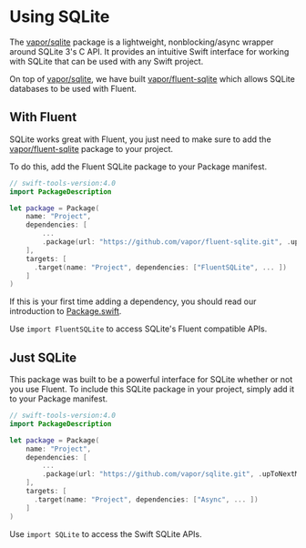 # Using SQLite

The [vapor/sqlite](https://github.com/vapor/sqlite) package is a lightweight, nonblocking/async wrapper around SQLite 3's C API. It provides an intuitive Swift interface for working with SQLite that can be used with any Swift project.

On top of [vapor/sqlite](https://github.com/vapor/sqlite), we have built [vapor/fluent-sqlite](https://github.com/vapor/fluent-sqlite) which allows SQLite databases to be used with Fluent.

## With Fluent

SQLite works great with Fluent, you just need to make sure to add the [vapor/fluent-sqlite](https://github.com/vapor/fluent-sqlite)
package to your project.

To do this, add the Fluent SQLite package to your Package manifest.

```swift
// swift-tools-version:4.0
import PackageDescription

let package = Package(
    name: "Project",
    dependencies: [
        ...
        .package(url: "https://github.com/vapor/fluent-sqlite.git", .upToNextMajor(from: "3.0.0")),
    ],
    targets: [
      .target(name: "Project", dependencies: ["FluentSQLite", ... ])
    ]
)
```

If this is your first time adding a dependency, you should read our introduction to [Package.swift](../../getting-started/spm.md).

Use `import FluentSQLite` to access SQLite's Fluent compatible APIs.

## Just SQLite

This package was built to be a powerful interface for SQLite whether or not you use Fluent. To include this SQLite package in your project, simply add it to your Package manifest.

```swift
// swift-tools-version:4.0
import PackageDescription

let package = Package(
    name: "Project",
    dependencies: [
        ...
        .package(url: "https://github.com/vapor/sqlite.git", .upToNextMajor(from: "3.0.0")),
    ],
    targets: [
      .target(name: "Project", dependencies: ["Async", ... ])
    ]
)
```

Use `import SQLite` to access the Swift SQLite APIs.
